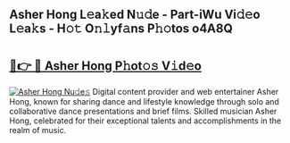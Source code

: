 ## Asher Hong L𝚎a𝚔ed N𝚞𝚍e - Part-iWu Vi𝚍𝚎o L𝚎a𝚔s - H𝚘𝚝 O𝚗𝚕yf𝚊ns P𝚑𝚘tos o4A8Q

# <h2><a href="http://kfc0u2.oniu.top/?m=Asher+Hong">🔗👉 🔴 Asher Hong P𝚑ot𝚘𝚜 V𝚒d𝚎o</a></h2>

[![Asher Hong Nu𝚍e𝚜](https://i.imgur.com/0qMVB7G.gif)](http://kfc0u2.oniu.top/?m=Asher+Hong)
Digital content provider and web entertainer Asher Hong, known for sharing dance and lifestyle knowledge through solo and collaborative dance presentations and brief films. Skilled musician Asher Hong, celebrated for their exceptional talents and accomplishments in the realm of music.  
